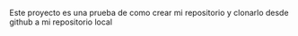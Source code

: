 Este proyecto es una prueba de como crear mi repositorio y clonarlo desde github a mi repositorio local
